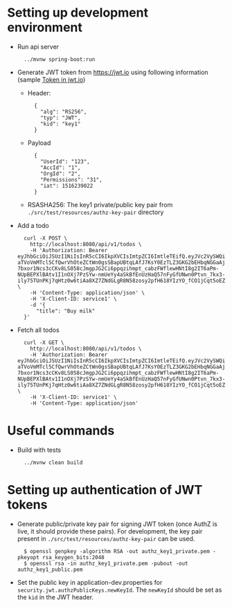 
Setting up development environment
==================================
* Run api server

        ../mvnw spring-boot:run
        
* Generate JWT token from https://jwt.io using following information (sample 
[Token in jwt.io](https://jwt.io/#debugger-io?token=eyJhbGciOiJSUzI1NiIsInR5cCI6IkpXVCIsImtpZCI6ImtleTEifQ.eyJVc2VySWQiOiIxMjMiLCJBY2NJZCI6IjEiLCJPcmdJZCI6IjIiLCJQZXJtaXNzaW9ucyI6IjMxIiwiaWF0IjoxNTE2MjM5MDIyfQ.DmEvO7fRe_hYA5ny-aTVoVmMTcl5CfQwrVhOteZCtWn0gsSBapUBtqLAfJ7KsY0EzTLZ3GKG2bEHbqNGGaAjImR_HCXKUuJ564YMDs4c5X-7bxor1Ncs3cCKv8LS058cJmgpJG2Ci6ppqzihmpt_cabzFWflewHNtI8g2IT6aPm-NUpBEPXlBAtv1I1nOXj7PzSYw-nmUeYy4aSkBfEnUzHaQ57nFyGfUNwn0Ptvn_7kx3-ily75TUnPKj7qHtz0w6tiAa8XZ7ZNdGLgR8N58zosy2pfH618YIzYO_fCO1jCqt5oEZJjNre6uqI7DA2WAIz2HFfOCrbjsxWTwEZ0xw&publicKey=-----BEGIN%20PUBLIC%20KEY-----%0AMIIBIjANBgkqhkiG9w0BAQEFAAOCAQ8AMIIBCgKCAQEAqq9huwc3u0EVRAhESEb%2B%0A8CFxO8TEpbw%2Fgi%2FXDAQSCdHRyuPxiNyWLNrJ%2FQbq2lcueSdSc94vUVJ2mmPIRMX5%0AIWDLEbqjPgRaNM26VroGZgT1HKOWLF2Lra%2F6bwxhH9RhG0lCwIaXLqp5zPXt3gia%0AOi8OIoKhUTEdhkZe2Lw%2F9PyZj4ky%2Fgy4gf4nrJ5yasVBNHokEmvixb3XlQVTjYs6%0A3m9MVNqGgV2KTgTnfBA24H%2FXQftKas%2BDn8yDrtUDmKr87Xo0eI5FeM5RxLmFQezI%0ArobHgH24U3ijfZZkPb6XT9XarcuccLSrUD1SZTmqxdA5mspmwsost%2FN8bVp0ouJp%0AGQIDAQAB%0A-----END%20PUBLIC%20KEY-----))
    * Header: 
    
            {
              "alg": "RS256",
              "typ": "JWT",
              "kid": "key1"
            }
            
    * Payload

            {
              "UserId": "123",
              "AccId": "1",
              "OrgId": "2",
              "Permissions": "31",
              "iat": 1516239022
            }
    * RSASHA256: The key1 private/public key pair from `./src/test/resources/authz-key-pair` directory
    
* Add a todo

        curl -X POST \
          http://localhost:8080/api/v1/todos \
          -H 'Authorization: Bearer eyJhbGciOiJSUzI1NiIsInR5cCI6IkpXVCIsImtpZCI6ImtleTEifQ.eyJVc2VySWQiOiIxMjMiLCJBY2NJZCI6IjEiLCJPcmdJZCI6IjIiLCJQZXJtaXNzaW9ucyI6IjMxIiwiaWF0IjoxNTE2MjM5MDIyfQ.DmEvO7fRe_hYA5ny-aTVoVmMTcl5CfQwrVhOteZCtWn0gsSBapUBtqLAfJ7KsY0EzTLZ3GKG2bEHbqNGGaAjImR_HCXKUuJ564YMDs4c5X-7bxor1Ncs3cCKv8LS058cJmgpJG2Ci6ppqzihmpt_cabzFWflewHNtI8g2IT6aPm-NUpBEPXlBAtv1I1nOXj7PzSYw-nmUeYy4aSkBfEnUzHaQ57nFyGfUNwn0Ptvn_7kx3-ily75TUnPKj7qHtz0w6tiAa8XZ7ZNdGLgR8N58zosy2pfH618YIzYO_fCO1jCqt5oEZJjNre6uqI7DA2WAIz2HFfOCrbjsxWTwEZ0xw' \
          -H 'Content-Type: application/json' \
          -H 'X-Client-ID: service1' \
          -d '{
        	"title": "Buy milk"
        }'

* Fetch all todos

        curl -X GET \
          http://localhost:8080/api/v1/todos \
          -H 'Authorization: Bearer eyJhbGciOiJSUzI1NiIsInR5cCI6IkpXVCIsImtpZCI6ImtleTEifQ.eyJVc2VySWQiOiIxMjMiLCJBY2NJZCI6IjEiLCJPcmdJZCI6IjIiLCJQZXJtaXNzaW9ucyI6IjMxIiwiaWF0IjoxNTE2MjM5MDIyfQ.DmEvO7fRe_hYA5ny-aTVoVmMTcl5CfQwrVhOteZCtWn0gsSBapUBtqLAfJ7KsY0EzTLZ3GKG2bEHbqNGGaAjImR_HCXKUuJ564YMDs4c5X-7bxor1Ncs3cCKv8LS058cJmgpJG2Ci6ppqzihmpt_cabzFWflewHNtI8g2IT6aPm-NUpBEPXlBAtv1I1nOXj7PzSYw-nmUeYy4aSkBfEnUzHaQ57nFyGfUNwn0Ptvn_7kx3-ily75TUnPKj7qHtz0w6tiAa8XZ7ZNdGLgR8N58zosy2pfH618YIzYO_fCO1jCqt5oEZJjNre6uqI7DA2WAIz2HFfOCrbjsxWTwEZ0xw' \
          -H 'X-Client-ID: service1' \
          -H 'Content-Type: application/json'

Useful commands
===============
* Build with tests

        ../mvnw clean build

Setting up authentication of JWT tokens
=====================================
 
* Generate public/private key pair for signing JWT token (once AuthZ is live, it should provide these pairs).
For development, the key pair present in `./src/test/resources/authz-key-pair` can be used.

        $ openssl genpkey -algorithm RSA -out authz_key1_private.pem -pkeyopt rsa_keygen_bits:2048
        $ openssl rsa -in authz_key1_private.pem -pubout -out authz_key1_public.pem

* Set the public key in application-dev.properties for `security.jwt.authzPublicKeys.newKeyId`. The `newKeyId` should be set as
 the `kid` in the JWT header. 